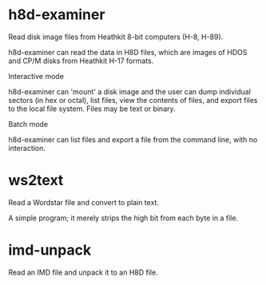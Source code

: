 # h8d-examiner
Read disk image files from Heathkit 8-bit computers (H-8, H-89).

h8d-examiner can read the data in H8D files, which are images of HDOS and CP/M disks from Heathkit H-17 formats.

Interactive mode

h8d-examiner can 'mount' a disk image and the user can dump individual sectors (in hex or octal), list files,
view the contents of files, and export files to the local file system. Files may be text or binary. 

Batch mode

h8d-examiner can list files and export a file from the command line, with no interaction.

# ws2text
Read a Wordstar file and convert to plain text.

A simple program; it merely strips the high bit from each byte in a file.

# imd-unpack
Read an IMD file and unpack it to an H8D file.

